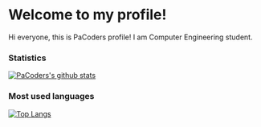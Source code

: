# Welcome to my profile!

Hi everyone, this is PaCoders profile! I am Computer Engineering student.
### Statistics
[![PaCoders's github stats](https://github-readme-stats.vercel.app/api?username=PaCoders&theme=radical)](https://github.com/anuraghazra/github-readme-stats)
### Most used languages
[![Top Langs](https://github-readme-stats.vercel.app/api/top-langs/?username=PaCoders&langs_count=8&theme=radical)](https://github.com/anuraghazra/github-readme-stats)
